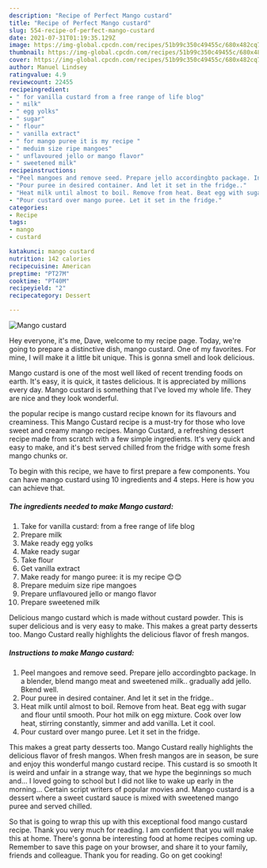 ```yaml
---
description: "Recipe of Perfect Mango custard"
title: "Recipe of Perfect Mango custard"
slug: 554-recipe-of-perfect-mango-custard
date: 2021-07-31T01:19:35.129Z
image: https://img-global.cpcdn.com/recipes/51b99c350c49455c/680x482cq70/mango-custard-recipe-main-photo.jpg
thumbnail: https://img-global.cpcdn.com/recipes/51b99c350c49455c/680x482cq70/mango-custard-recipe-main-photo.jpg
cover: https://img-global.cpcdn.com/recipes/51b99c350c49455c/680x482cq70/mango-custard-recipe-main-photo.jpg
author: Manuel Lindsey
ratingvalue: 4.9
reviewcount: 22455
recipeingredient:
- " for vanilla custard from a free range of life blog"
- " milk"
- " egg yolks"
- " sugar"
- " flour"
- " vanilla extract"
- " for mango puree it is my recipe "
- " meduim size ripe mangoes"
- " unflavoured jello or mango flavor"
- " sweetened milk"
recipeinstructions:
- "Peel mangoes and remove seed. Prepare jello accordingbto package. In a blender, blend mango meat and sweetened milk.. gradually add jello. Bkend well."
- "Pour puree in desired container. And let it set in the fridge.."
- "Heat milk until almost to boil. Remove from heat. Beat egg with sugar and flour until smooth. Pour hot milk on egg mixture. Cook over low heat, stirring constantly, simmer and add vanilla. Let it cool."
- "Pour custard over mango puree. Let it set in the fridge."
categories:
- Recipe
tags:
- mango
- custard

katakunci: mango custard 
nutrition: 142 calories
recipecuisine: American
preptime: "PT27M"
cooktime: "PT40M"
recipeyield: "2"
recipecategory: Dessert

---
```



![Mango custard](https://img-global.cpcdn.com/recipes/51b99c350c49455c/680x482cq70/mango-custard-recipe-main-photo.jpg)

Hey everyone, it's me, Dave, welcome to my recipe page. Today, we're going to prepare a distinctive dish, mango custard. One of my favorites. For mine, I will make it a little bit unique. This is gonna smell and look delicious.

Mango custard is one of the most well liked of recent trending foods on earth. It's easy, it is quick, it tastes delicious. It is appreciated by millions every day. Mango custard is something that I've loved my whole life. They are nice and they look wonderful.

the popular recipe is mango custard recipe known for its flavours and creaminess. This Mango Custard recipe is a must-try for those who love sweet and creamy mango recipes. Mango Custard, a refreshing dessert recipe made from scratch with a few simple ingredients. It&#39;s very quick and easy to make, and it&#39;s best served chilled from the fridge with some fresh mango chunks or.


To begin with this recipe, we have to first prepare a few components. You can have mango custard using 10 ingredients and 4 steps. Here is how you can achieve that.

<!--inarticleads1-->

##### The ingredients needed to make Mango custard:

1. Take  for vanilla custard: from a free range of life blog
1. Prepare  milk
1. Make ready  egg yolks
1. Make ready  sugar
1. Take  flour
1. Get  vanilla extract
1. Make ready  for mango puree: it is my recipe 😊😊
1. Prepare  meduim size ripe mangoes
1. Prepare  unflavoured jello or mango flavor
1. Prepare  sweetened milk


Delicious mango custard which is made without custard powder. This is super delicious and is very easy to make. This makes a great party desserts too. Mango Custard really highlights the delicious flavor of fresh mangos. 

<!--inarticleads2-->

##### Instructions to make Mango custard:

1. Peel mangoes and remove seed. Prepare jello accordingbto package. In a blender, blend mango meat and sweetened milk.. gradually add jello. Bkend well.
1. Pour puree in desired container. And let it set in the fridge..
1. Heat milk until almost to boil. Remove from heat. Beat egg with sugar and flour until smooth. Pour hot milk on egg mixture. Cook over low heat, stirring constantly, simmer and add vanilla. Let it cool.
1. Pour custard over mango puree. Let it set in the fridge.


This makes a great party desserts too. Mango Custard really highlights the delicious flavor of fresh mangos. When fresh mangos are in season, be sure and enjoy this wonderful mango custard recipe. This custard is so smooth It is weird and unfair in a strange way, that we hype the beginnings so much and… I loved going to school but I did not like to wake up early in the morning… Certain script writers of popular movies and. Mango custard is a dessert where a sweet custard sauce is mixed with sweetened mango puree and served chilled. 

So that is going to wrap this up with this exceptional food mango custard recipe. Thank you very much for reading. I am confident that you will make this at home. There's gonna be interesting food at home recipes coming up. Remember to save this page on your browser, and share it to your family, friends and colleague. Thank you for reading. Go on get cooking!
